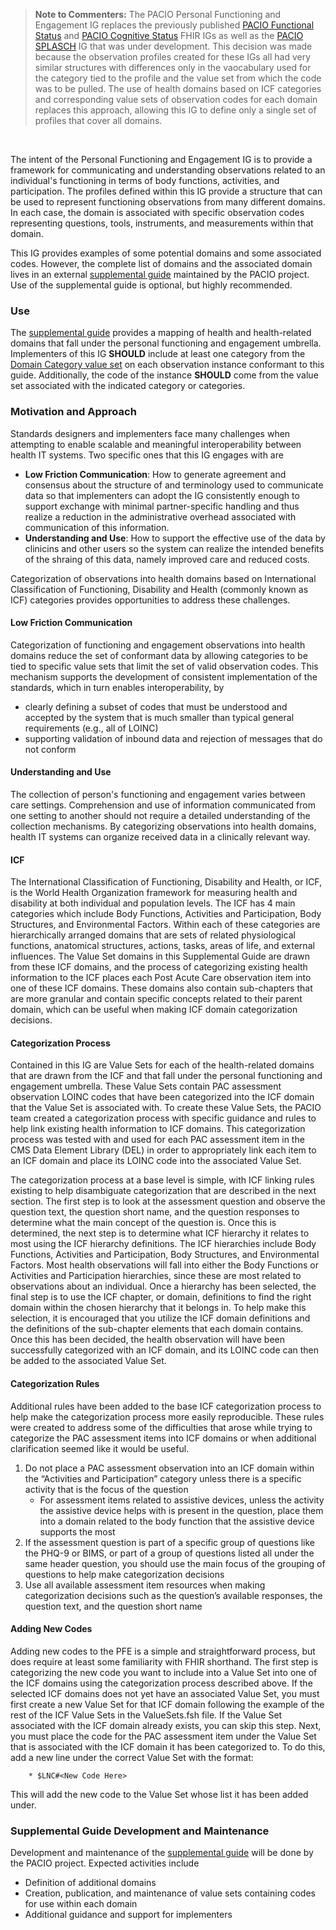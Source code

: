 <blockquote class="stu-note">
<p><b>Note to Commenters:</b>
The PACIO Personal Functioning and Engagement IG replaces the previously published <a href="https://hl7.org/fhir/us/pacio-fs/index.html">PACIO Functional Status</a> and <a href="https://hl7.org/fhir/us/pacio-cs/index.html">PACIO Cognitive Status</a> FHIR IGs as well as the <a href="https://paciowg.github.io/splasch-ig/index.html">PACIO SPLASCH</a> IG that was under development. This decision was made because the observation profiles created for these IGs all had very similar structures with differences only in the vaocabulary used for the category tied to the profile and the value set from which the code was to be pulled. The use of health domains based on ICF categories and corresponding value sets of observation codes for each domain replaces this approach, allowing this IG to define only a single set of profiles that cover all domains.
</p>
</blockquote>
<br>

The intent of the Personal Functioning and Engagement IG is to provide a framework for communicating and understanding observations related to an individual's functioning in terms of body functions, activities, and participation. The profiles defined within this IG provide a structure that can be used to represent functioning observations from many different domains. In each case, the domain is associated with specific observation codes representing questions, tools, instruments, and measurements within that domain.

This IG provides examples of some potential domains and some associated codes. However, the complete list of domains and the associated domain lives in an external [supplemental guide](https://confluence.hl7.org/display/PC/Supplemental+Guide) maintained by the PACIO project. Use of the supplemental guide is optional, but highly recommended. 

### Use

The [supplemental guide](https://confluence.hl7.org/display/PC/Supplemental+Guide) provides a mapping of health and health-related domains that fall under the personal functioning and engagement umbrella. Implementers of this IG **SHOULD** include at least one category from the [Domain Category value set](ValueSet-pfe-category-vs.html) on each observation instance conformant to this guide. Additionally, the code of the instance **SHOULD** come from the value set associated with the indicated category or categories. 

### Motivation and Approach

Standards designers and implementers face many challenges when attempting to enable scalable and meaningful interoperability between health IT systems. Two specific ones that this IG engages with are
- **Low Friction Communication**: How to generate agreement and consensus about the structure of and terminology used to communicate data so that implementers can adopt the IG consistently enough to support exchange with minimal partner-specific handling and thus realize a reduction in the administrative overhead associated with communication of this information.
- **Understanding and Use**: How to support the effective use of the data by clinicins and other users so the system can realize the intended benefits of the shraing of this data, namely improved care and reduced costs.

Categorization of observations into health domains based on International Classification of Functioning, Disability and Health (commonly known as ICF) categories provides opportunities to address these challenges.

#### Low Friction Communication

Categorization of functioning and engagement observations into health domains reduce the set of conformant data by allowing categories to be tied to specific value sets that limit the set of valid observation codes. This mechanism supports the development of consistent implementation of the standards, which in turn enables interoperability, by
- clearly defining a subset of codes that must be understood and accepted by the system that is much smaller than typical general requirements (e.g., all of LOINC)
- supporting validation of inbound data and rejection of messages that do not conform

#### Understanding and Use

The collection of person's functioning and engagement varies between care settings. Comprehension and use of information communicated from one setting to another should not require a detailed understanding of the collection mechanisms. By categorizing observations into health domains, health IT systems can organize received data in a clinically relevant way.

#### ICF

The International Classification of Functioning, Disability and Health, or ICF, is the World Health Organization framework for measuring health and disability at both individual and population levels. The ICF has 4 main categories which include Body Functions, Activities and Participation, Body Structures, and Environmental Factors. Within each of these categories are hierarchically arranged domains that are sets of related physiological functions, anatomical structures, actions, tasks, areas of life, and external influences. The Value Set domains in this Supplemental Guide are drawn from these ICF domains, and the process of categorizing existing health information to the ICF places each Post Acute Care observation item into one of these ICF domains. These domains also contain sub-chapters that are more granular and contain specific concepts related to their parent domain, which can be useful when making ICF domain categorization decisions.

#### Categorization Process

Contained in this IG are Value Sets for each of the health-related domains that are drawn from the ICF and that fall under the personal functioning and engagement umbrella. These Value Sets contain PAC assessment observation LOINC codes that have been categorized into the ICF domain that the Value Set is associated with. To create these Value Sets, the PACIO team created a categorization process with specific guidance and rules to help link existing health information to ICF domains. This categorization process was tested with and used for each PAC assessment item in the CMS Data Element Library (DEL) in order to appropriately link each item to an ICF domain and place its LOINC code into the associated Value Set.  

The categorization process at a base level is simple, with ICF linking rules existing to help disambiguate categorization that are described in the next section. The first step is to look at the assessment question and observe the question text, the question short name, and the question responses to determine what the main concept of the question is. Once this is determined, the next step is to determine what ICF hierarchy it relates to most using the ICF hierarchy definitions. The ICF hierarchies include Body Functions, Activities and Participation, Body Structures, and Environmental Factors.  Most health observations will fall into either the Body Functions or Activities and Participation hierarchies, since these are most related to observations about an individual. Once a hierarchy has been selected, the final step is to use the ICF chapter, or domain, definitions to find the right domain within the chosen hierarchy that it belongs in. To help make this selection, it is encouraged that you utilize the ICF domain definitions and the definitions of the sub-chapter elements that each domain contains. Once this has been decided, the health observation will have been successfully categorized with an ICF domain, and its LOINC code can then be added to the associated Value Set.

#### Categorization Rules

Additional rules have been added to the base ICF categorization process to help make the categorization process more easily reproducible. These rules were created to address some of the difficulties that arose while trying to categorize the PAC assessment items into ICF domains or when additional clarification seemed like it would be useful. 

1. Do not place a PAC assessment observation into an ICF domain within the “Activities and Participation” category unless there is a specific activity that is the focus of the question
    - For assessment items related to assistive devices, unless the activity the assistive device helps with is present in the question, place them into a domain related to the body function that the assistive device supports the most
2.  If the assessment question is part of a specific group of questions like the PHQ-9 or BIMS, or part of a group of questions listed all under the same header question, you should use the main focus of the grouping of questions to help make categorization decisions
3. Use all available assessment item resources when making categorization decisions such as the question’s available responses, the question text, and the question short name

#### Adding New Codes

Adding new codes to the PFE is a simple and straightforward process, but does require at least some familiarity with FHIR shorthand. The first step is categorizing the new code you want to include into a Value Set into one of the ICF domains using the categorization process described above. If the selected ICF domains does not yet have an associated Value Set, you must first create a new Value Set for that ICF domain following the example of the rest of the ICF Value Sets in the ValueSets.fsh file. If the Value Set associated with the ICF domain already exists, you can skip this step. Next, you must place the code for the PAC assessment item under the Value Set that is associated with the ICF domain it has been categorized to. To do this, add a new line under the correct Value Set with the format:

		* $LNC#<New Code Here>

This will add the new code to the Value Set whose list it has been added under.

### Supplemental Guide Development and Maintenance

Development and maintenance of the [supplemental guide](https://confluence.hl7.org/display/PC/Supplemental+Guide) will be done by the PACIO project. Expected activities include
- Definition of additional domains
- Creation, publication, and maintenance of value sets containing codes for use within each domain
- Additional guidance and support for implementers